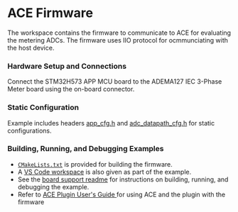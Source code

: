 ﻿# ACE Firmware

The workspace contains the firmware to communicate to ACE for evaluating the metering ADCs. The firmware uses IIO
protocol for ocmmunciating with the host device.

### Hardware Setup and Connections

Connect the STM32H573 APP MCU board to the ADEMA127 IEC 3-Phase Meter board using the on-board connector.

### Static Configuration

Example includes headers [app_cfg.h](config/app_cfg.h) and [adc_datapath_cfg.h](config/adc_datapath_cfg.h) for static configurations.


### Building, Running, and Debugging Examples

- [`CMakeLists.txt`](./CMakeLists.txt) is provided for building the firmware.
- A [VS Code workspace](ace_firmware.code-workspace) is also given as part of the example.
- See the [board support readme](https://github.com/analogdevicesinc/energy-board-support/blob/main/stm/app_mcu_h5/readme.md) for instructions on building, running, and debugging the example.
- Refer to [ACE Plugin User's Guide ](./ace_plugin_users_guide.md) for using ACE and the plugin with the firmware








